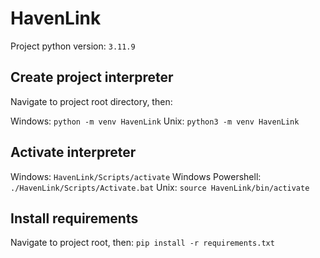 # HavenLink

Project python version: `3.11.9`

## Create project interpreter

Navigate to project root directory, then:

Windows: `python -m venv HavenLink`
Unix: `python3 -m venv HavenLink`

## Activate interpreter

Windows: `HavenLink/Scripts/activate`
Windows Powershell: `./HavenLink/Scripts/Activate.bat`
Unix: `source HavenLink/bin/activate`

## Install requirements

Navigate to project root, then:
`pip install -r requirements.txt`
